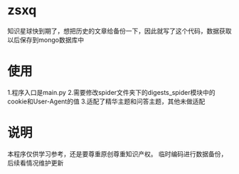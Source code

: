 # zsxq

知识星球快到期了，想把历史的文章给备份一下，因此就写了这个代码，数据获取以后保存到mongo数据库中

# 使用
1.程序入口是main.py
2.需要修改spider文件夹下的digests_spider模块中的cookie和User-Agent的值
3.适配了精华主题和问答主题，其他未做适配

# 说明
本程序仅供学习参考，还是要尊重原创尊重知识产权。
临时编码进行数据备份，后续看情况维护更新
